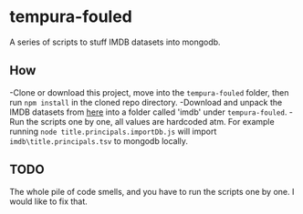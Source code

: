 # tempura-fouled
A series of scripts to stuff IMDB datasets into mongodb.

## How
-Clone or download this project, move into the `tempura-fouled` folder, then run `npm install` in the cloned repo directory.
-Download and unpack the IMDB datasets from [here](https://datasets.imdbws.com/) into a folder called 'imdb' under `tempura-fouled`. 
-Run the scripts one by one, all values are hardcoded atm. 
 For example running `node title.principals.importDb.js` will import `imdb\title.principals.tsv` to mongodb locally.

## TODO
The whole pile of code smells, and you have to run the scripts one by one. I would like to fix that.

